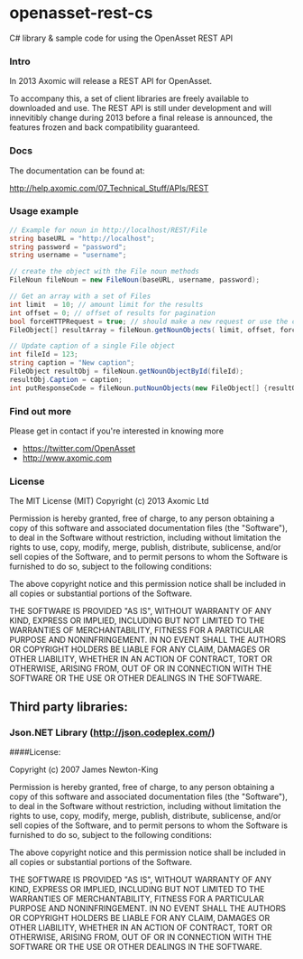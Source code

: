 openasset-rest-cs
=================

C# library &amp; sample code for using the OpenAsset REST API

### Intro

In 2013 Axomic will release a REST API for OpenAsset.

To accompany this, a set of client libraries are freely available to downloaded and use. The REST API is still under development and will innevitibly change during 2013 before a final release is announced, the features frozen and back compatibility guaranteed.

### Docs

The documentation can be found at:

http://help.axomic.com/07_Technical_Stuff/APIs/REST

### Usage example

```csharp
// Example for noun in http://localhost/REST/File
string baseURL = "http://localhost";
string password = "password";
string username = "username";

// create the object with the File noun methods
FileNoun fileNoun = new FileNoun(baseURL, username, password);

// Get an array with a set of Files            
int limit  = 10; // amount limit for the results
int offset = 0; // offset of results for pagination
bool forceHTTPRequest = true; // should make a new request or use the cached result?
FileObject[] resultArray = fileNoun.getNounObjects( limit, offset, forceHTTPRequest);

// Update caption of a single File object        
int fileId = 123;
string caption = "New caption";   
FileObject resultObj = fileNoun.getNounObjectById(fileId);
resultObj.Caption = caption;
int putResponseCode = fileNoun.putNounObjects(new FileObject[] {resultObj});
```

### Find out more

Please get in contact if you're interested in knowing more

- https://twitter.com/OpenAsset
- http://www.axomic.com

### License

The MIT License (MIT)
Copyright (c) 2013 Axomic Ltd

Permission is hereby granted, free of charge, to any person obtaining a copy of this software and associated documentation files (the "Software"), to deal in the Software without restriction, including without limitation the rights to use, copy, modify, merge, publish, distribute, sublicense, and/or sell copies of the Software, and to permit persons to whom the Software is furnished to do so, subject to the following conditions:

The above copyright notice and this permission notice shall be included in all copies or substantial portions of the Software.

THE SOFTWARE IS PROVIDED "AS IS", WITHOUT WARRANTY OF ANY KIND, EXPRESS OR IMPLIED, INCLUDING BUT NOT LIMITED TO THE WARRANTIES OF MERCHANTABILITY, FITNESS FOR A PARTICULAR PURPOSE AND NONINFRINGEMENT. IN NO EVENT SHALL THE AUTHORS OR COPYRIGHT HOLDERS BE LIABLE FOR ANY CLAIM, DAMAGES OR OTHER LIABILITY, WHETHER IN AN ACTION OF CONTRACT, TORT OR OTHERWISE, ARISING FROM, OUT OF OR IN CONNECTION WITH THE SOFTWARE OR THE USE OR OTHER DEALINGS IN THE SOFTWARE.


## Third party libraries:

### Json.NET Library (http://json.codeplex.com/)
####License:

Copyright (c) 2007 James Newton-King

Permission is hereby granted, free of charge, to any person obtaining a copy of this
software and associated documentation files (the "Software"), to deal in the Software
without restriction, including without limitation the rights to use, copy, modify,
merge, publish, distribute, sublicense, and/or sell copies of the Software, and to
permit persons to whom the Software is furnished to do so, subject to the following
conditions:

The above copyright notice and this permission notice shall be included in all copies
or substantial portions of the Software.

THE SOFTWARE IS PROVIDED "AS IS", WITHOUT WARRANTY OF ANY KIND, EXPRESS OR IMPLIED,
INCLUDING BUT NOT LIMITED TO THE WARRANTIES OF MERCHANTABILITY, FITNESS FOR A
PARTICULAR PURPOSE AND NONINFRINGEMENT. IN NO EVENT SHALL THE AUTHORS OR COPYRIGHT
HOLDERS BE LIABLE FOR ANY CLAIM, DAMAGES OR OTHER LIABILITY, WHETHER IN AN ACTION OF
CONTRACT, TORT OR OTHERWISE, ARISING FROM, OUT OF OR IN CONNECTION WITH THE SOFTWARE
OR THE USE OR OTHER DEALINGS IN THE SOFTWARE.